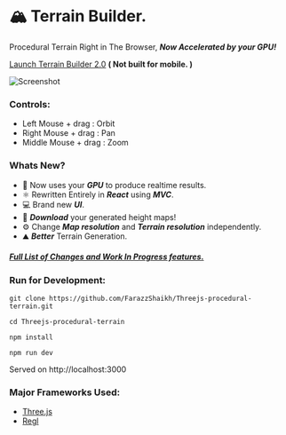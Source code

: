 
# 🏔  Terrain Builder.
Procedural Terrain Right in The Browser, ***Now Accelerated by your GPU!***

[Launch Terrain Builder 2.0](https://terrain-builder-react.herokuapp.com/) **( Not built for mobile. )**


![Screenshot](https://github.com/FarazzShaikh/Threejs-procedural-terrain/blob/master/public/SS.png)


### Controls:
 - Left Mouse + drag : Orbit
 - Right Mouse + drag : Pan
 - Middle Mouse + drag : Zoom
 
### Whats New?
- 🚀 Now uses your ***GPU*** to produce realtime results.
- ⚛️ Rewritten Entirely in ***React*** using ***MVC***.
- 💻 Brand new ***UI***.
- 📀 ***Download*** your generated height maps!
- ⚙️ Change ***Map resolution*** and ***Terrain resolution*** independently.
- ⛰ ***Better*** Terrain Generation.

##### [Full List of Changes and Work In Progress features.](https://github.com/FarazzShaikh/Threejs-procedural-terrain/blob/master/CHANGELOG.md)

### Run for Development:

```
git clone https://github.com/FarazzShaikh/Threejs-procedural-terrain.git
```
```
cd Threejs-procedural-terrain
```
```
npm install
```
```
npm run dev
```
Served on http://localhost:3000

### Major Frameworks Used:
 - [Three.js](https://threejs.org/)
 - [Regl](https://github.com/regl-project/regl)